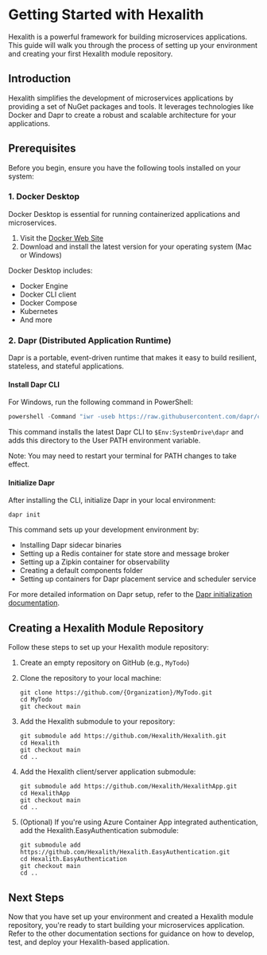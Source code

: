 # Getting Started with Hexalith

Hexalith is a powerful framework for building microservices applications. This guide will walk you through the process of setting up your environment and creating your first Hexalith module repository.

## Introduction

Hexalith simplifies the development of microservices applications by providing a set of NuGet packages and tools. It leverages technologies like Docker and Dapr to create a robust and scalable architecture for your applications.

## Prerequisites

Before you begin, ensure you have the following tools installed on your system:

### 1. Docker Desktop

Docker Desktop is essential for running containerized applications and microservices.

1. Visit the [Docker Web Site](https://www.docker.com/products/docker-desktop/)
2. Download and install the latest version for your operating system (Mac or Windows)

Docker Desktop includes:
- Docker Engine
- Docker CLI client
- Docker Compose
- Kubernetes
- And more

### 2. Dapr (Distributed Application Runtime)

Dapr is a portable, event-driven runtime that makes it easy to build resilient, stateless, and stateful applications.

#### Install Dapr CLI

For Windows, run the following command in PowerShell:

```powershell
powershell -Command "iwr -useb https://raw.githubusercontent.com/dapr/cli/master/install/install.ps1 | iex"
```

This command installs the latest Dapr CLI to `$Env:SystemDrive\dapr` and adds this directory to the User PATH environment variable.

Note: You may need to restart your terminal for PATH changes to take effect.

#### Initialize Dapr

After installing the CLI, initialize Dapr in your local environment:

```
dapr init
```

This command sets up your development environment by:
- Installing Dapr sidecar binaries
- Setting up a Redis container for state store and message broker
- Setting up a Zipkin container for observability
- Creating a default components folder
- Setting up containers for Dapr placement service and scheduler service

For more detailed information on Dapr setup, refer to the [Dapr initialization documentation](https://docs.dapr.io/getting-started/install-dapr-selfhost/).

## Creating a Hexalith Module Repository

Follow these steps to set up your Hexalith module repository:

1. Create an empty repository on GitHub (e.g., `MyTodo`)

2. Clone the repository to your local machine:
   ```
   git clone https://github.com/{Organization}/MyTodo.git
   cd MyTodo
   git checkout main
   ```

3. Add the Hexalith submodule to your repository:
   ```
   git submodule add https://github.com/Hexalith/Hexalith.git
   cd Hexalith
   git checkout main
   cd ..
   ```

4. Add the Hexalith client/server application submodule:
   ```
   git submodule add https://github.com/Hexalith/HexalithApp.git
   cd HexalithApp
   git checkout main
   cd ..
   ```

5. (Optional) If you're using Azure Container App integrated authentication, add the Hexalith.EasyAuthentication submodule:
   ```
   git submodule add https://github.com/Hexalith/Hexalith.EasyAuthentication.git
   cd Hexalith.EasyAuthentication
   git checkout main
   cd ..
   ```

## Next Steps

Now that you have set up your environment and created a Hexalith module repository, you're ready to start building your microservices application. Refer to the other documentation sections for guidance on how to develop, test, and deploy your Hexalith-based application.
